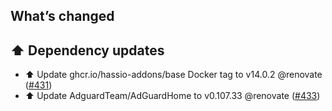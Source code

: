 ## What’s changed

## ⬆️ Dependency updates

- ⬆️ Update ghcr.io/hassio-addons/base Docker tag to v14.0.2 @renovate ([#431](https://github.com/hassio-addons/addon-adguard-home/pull/431))
- ⬆️ Update AdguardTeam/AdGuardHome to v0.107.33 @renovate ([#433](https://github.com/hassio-addons/addon-adguard-home/pull/433))
